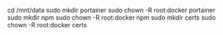 cd /mnt/data
sudo mkdir portainer
sudo chown -R root:docker portainer
sudo mkdir npm
sudo chown -R root:docker npm
sudo mkdir certs
sudo chown -R root:docker certs